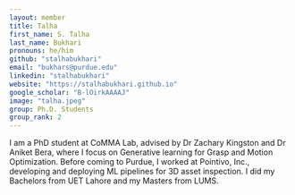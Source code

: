 ```yaml
---
layout: member
title: Talha
first_name: S. Talha
last_name: Bukhari
pronouns: he/him
github: "stalhabukhari"
email: "bukhars@purdue.edu"
linkedin: "stalhabukhari"
website: "https://stalhabukhari.github.io"
google_scholar: "B-lOirkAAAAJ"
image: "talha.jpeg"
group: Ph.D. Students
group_rank: 2
---
```


I am a PhD student at CoMMA Lab, advised by Dr Zachary Kingston and Dr Aniket Bera, where I focus on Generative learning for Grasp and Motion Optimization. Before coming to Purdue, I worked at Pointivo, Inc., developing and deploying ML pipelines for 3D asset inspection. I did my Bachelors from UET Lahore and my Masters from LUMS.
